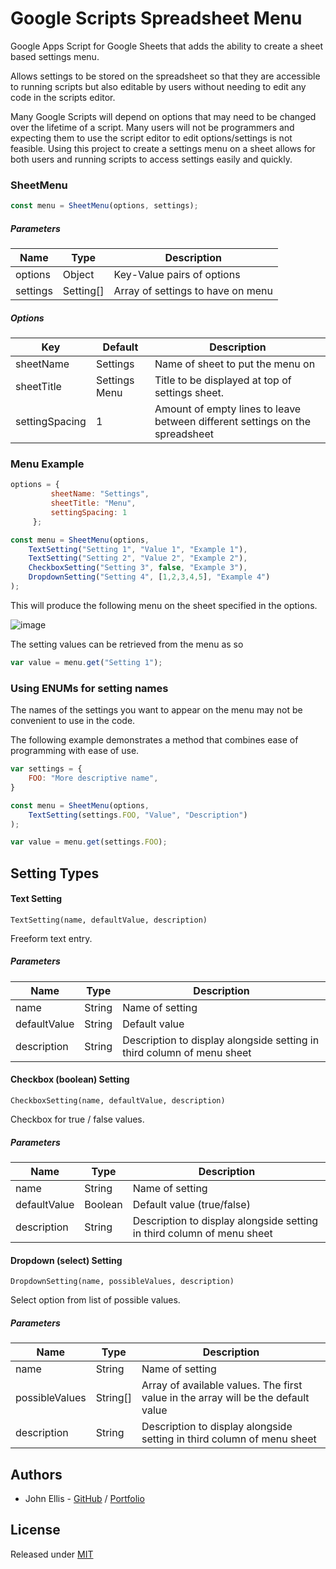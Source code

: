 # Google Scripts Spreadsheet Menu
Google Apps Script for Google Sheets that adds the ability to create a sheet based settings menu.

Allows settings to be stored on the spreadsheet so that they are accessible to running scripts but also editable by users without needing to edit any code in the scripts editor.

Many Google Scripts will depend on options that may need to be changed over the lifetime of a script. 
Many users will not be programmers and expecting them to use the script editor to edit options/settings is not feasible.
Using this project to create a settings menu on a sheet allows for both users and running scripts to access settings easily and quickly.

### SheetMenu

 ```javascript
const menu = SheetMenu(options, settings);
```

##### Parameters

Name | Type | Description
--- | --- | --- 
options | Object | Key-Value pairs of options
settings | Setting[] | Array of settings to have on menu

##### Options

Key | Default | Description
--- | --- | ---
sheetName | Settings | Name of sheet to put the menu on
sheetTitle | Settings Menu | Title to be displayed at top of settings sheet.
settingSpacing | 1 | Amount of empty lines to leave between different settings on the spreadsheet

### Menu Example

```javascript
options = {
         sheetName: "Settings",
         sheetTitle: "Menu",
         settingSpacing: 1
     };

const menu = SheetMenu(options,
    TextSetting("Setting 1", "Value 1", "Example 1"),
    TextSetting("Setting 2", "Value 2", "Example 2"),
    CheckboxSetting("Setting 3", false, "Example 3"),
    DropdownSetting("Setting 4", [1,2,3,4,5], "Example 4")
);
 ```

This will produce the following menu on the sheet specified in the options.

![image](https://user-images.githubusercontent.com/34400721/100282158-09f12b00-2f63-11eb-9279-04d4c237162d.png)

The setting values can be retrieved from the menu as so

```javascript
var value = menu.get("Setting 1");
```

### Using ENUMs for setting names

The names of the settings you want to appear on the menu may not be convenient to use in the code.

The following example demonstrates a method that combines ease of programming with ease of use.

```javascript
var settings = {
    FOO: "More descriptive name",
}

const menu = SheetMenu(options,
    TextSetting(settings.FOO, "Value", "Description")
);

var value = menu.get(settings.FOO);
```

## Setting Types

#### Text Setting
` TextSetting(name, defaultValue, description) `

Freeform text entry.

##### Parameters

Name | Type | Description
--- | --- | --- 
name | String | Name of setting
defaultValue | String | Default value 
description | String | Description to display alongside setting in third column of menu sheet

#### Checkbox (boolean) Setting
` CheckboxSetting(name, defaultValue, description) `

Checkbox for true / false values.

##### Parameters

Name | Type | Description
--- | --- | --- 
name | String | Name of setting
defaultValue | Boolean | Default value (true/false)
description | String | Description to display alongside setting in third column of menu sheet


#### Dropdown (select) Setting
` DropdownSetting(name, possibleValues, description) `

Select option from list of possible values.

##### Parameters

Name | Type | Description
--- | --- | --- 
name | String | Name of setting
possibleValues | String[] | Array of available values. The first value in the array will be the default value
description | String | Description to display alongside setting in third column of menu sheet

## Authors
 - John Ellis - [GitHub](https://github.com/johnellis0) / [Portfolio](https://johnellis.dev)

## License
Released under [MIT](/LICENSE)
